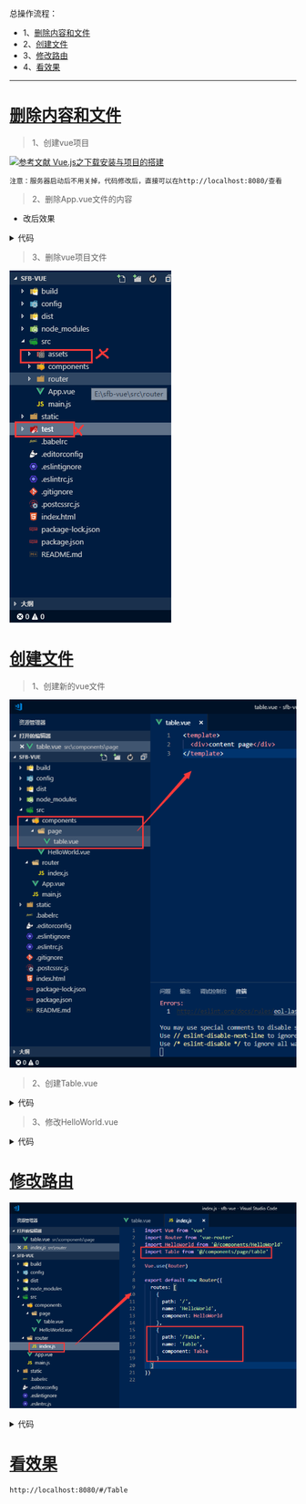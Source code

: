 总操作流程：
- 1、[删除内容和文件](#vue.js-01)
- 2、[创建文件](#vue.js-02)
- 3、[修改路由](#vue.js-03)
- 4、[看效果](#vue.js-04)

***

# <a name="vue.js-01" href="#" >删除内容和文件</a>

> 1、创建vue项目

[![](https://img.shields.io/badge/参考文献-Vue.js之下载安装与项目的搭建-yellow.svg "参考文献 Vue.js之下载安装与项目的搭建")](https://github.com/OurNotes/CCN/blob/master/02.%E5%89%8D%E7%AB%AF/03.vue/02.vue.js%E4%B9%8B%E5%AD%A6%E4%B9%A0/01.Vue.js%E4%B9%8B%E4%B8%8B%E8%BD%BD%E5%AE%89%E8%A3%85%E4%B8%8E%E9%A1%B9%E7%9B%AE%E7%9A%84%E6%90%AD%E5%BB%BA.md)

`注意：服务器启动后不用关掉，代码修改后，直接可以在http://localhost:8080/查看`

> 2、删除App.vue文件的内容

- 改后效果

<details>
<summary>代码</summary>

```html
<template>
  <div id="app">
    <router-view/>
  </div>
</template>

<script>
export default {
  name: 'App'
}
</script>

<style>

</style>

```

</details>

> 3、删除vue项目文件

![](image/3-1.png)


# <a name="vue.js-02" href="#" >创建文件</a>

> 1、创建新的vue文件

![](image/3-2.png)

> 2、创建Table.vue

<details>
<summary>代码</summary>


```html
<template>
  <div>{{test}}</div>
</template>
<script>
export default {
  name: 'Table',
  data () {
    return {
      test: '1111111111111111'
    }
  }
}
</script>

<style scoped>

</style>
```

</details>

> 3、修改HelloWorld.vue

<details>
<summary>代码</summary>


```html
<template>
  <div class="hello">
    <h1>{{ msg }}</h1>
  </div>
</template>

<script>
export default {
  name: 'HelloWorld',
  data () {
    return {
      msg: 'Welcome to Your Vue.js App'
    }
  }
}
</script>

<style scoped>

</style>

```

</details>

# <a name="vue.js-03" href="#" >修改路由</a>

![](image/3-3.png)

<details>
<summary>代码</summary>

```js
import Vue from 'vue'
import Router from 'vue-router'
import HelloWorld from '@/components/HelloWorld'
import Table from '@/components/page/table'

Vue.use(Router)

export default new Router({
  routes: [
    {
      path: '/',
      name: 'HelloWorld',
      component: HelloWorld
    },
    {
      path: '/Table',
      name: 'Table',
      component: Table
    }
  ]
})
```

</details>

# <a name="vue.js-04" href="#" >看效果</a>

```
http://localhost:8080/#/Table
```



